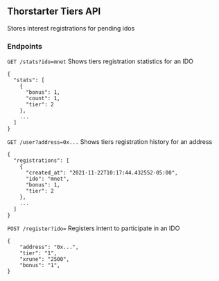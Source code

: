 ## Thorstarter Tiers API

Stores interest registrations for pending idos 

### Endpoints

`GET /stats?ido=mnet` Shows tiers registration statistics for an IDO

```
{
  "stats": [
    {
      "bonus": 1,
      "count": 1,
      "tier": 2
    },
    ...
  ]
}
```

`GET /user?address=0x...` Shows tiers registration history for an address

```
{
  "registrations": [
    {
      "created_at": "2021-11-22T10:17:44.432552-05:00",
      "ido": "mnet",
      "bonus": 1,
      "tier": 2
    },
    ...
  ]
}
```

`POST /register?ido=` Registers intent to participate in an IDO

```
{
    "address": "0x...",
    "tier": "1",
    "xrune": "2500",
    "bonus": "1",
}
```
